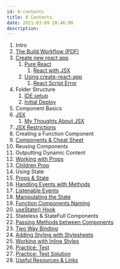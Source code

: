 ```yaml
---
id: 0-contents
title: 0 Contents
date: 2021-03-09 20:46:08
description:
---
```


1. Intro
2. [The Build Workflow (PDF)](pdf/2-build-workflow.pdf)
3. [Create new react app](3-0-create-new-react-app)
   1. [Pure React](3-1-0-pure-react)
      1. [React with JSX](3-1-1-react-with-jsx)
   2. [Using create-react-app](3-2-0-using-create-react-app)
      1. [React Script Error](3-2-1-react-script-error)
4. Folder Structure
   1. [IDE setup](4-1-ide-setup)
   2. [Initial Deploy](4-2-initial-deploy)
5. Component Basics
6. [JSX](6-0-jsx)
   1. [My Thoughts About JSX](6-1-my-thoughts-about-jsx)
7. [JSX Restrictions](7-jsx-restrictions)
8. Creating a Function Component
9. [Components & Cheat Sheet](9-components-jsx-cheat-sheet)
10. Reusing Components
11. Outputting Dynamic Content
12. [Working with Props](12-working-with-props)
13. [Children Prop](13-children-prop)
14. Using State
15. [Props & State](15-props-and-state)
16. [Handling Events with Methods](16-handling-events-with-methods)
17. [Listenable Events](17-listenable-events)
18. [Manipulating the State](18-manipulating-state)
19. [Function Components Naming](19-function-components-naming)
20. [useState() Hook](20-usestate-hook)
21. Stateless & StateFull Components
22. [Passing Methods between Components](22-passing-methods-between-components)
23. [Two Way Binding](23-adding-two-way-binding)
24. [Adding Styling with Stylesheets](24-adding-styling-with-stylesheets)
25. [Working with Inline Styles](25-working-with-inline-styles)
26. [Practice: Test](26-assignment-problem)
27. [Practice: Test Solution](test/0-test-solution)
28. [Useful Resources & Links](28-useful-resources)
